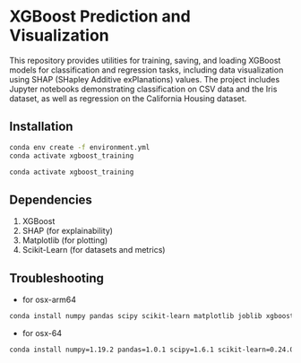 # XGBoost Prediction and Visualization
This repository provides utilities for training, saving, and loading XGBoost models for classification and regression tasks, including data visualization using SHAP (SHapley Additive exPlanations) values. The project includes Jupyter notebooks demonstrating classification on CSV data and the Iris dataset, as well as regression on the California Housing dataset.


## Installation
```bash
conda env create -f environment.yml
conda activate xgboost_training
```

```bash
conda activate xgboost_training
```

## Dependencies
1. XGBoost
1. SHAP (for explainability)
1. Matplotlib (for plotting)
1. Scikit-Learn (for datasets and metrics)

## Troubleshooting
- for osx-arm64
```bash
conda install numpy pandas scipy scikit-learn matplotlib joblib xgboost
```

- for osx-64
```bash
conda install numpy=1.19.2 pandas=1.0.1 scipy=1.6.1 scikit-learn=0.24.0 matplotlib=3.1.3 joblib=0.15.1 xgboost=1.3.1
```